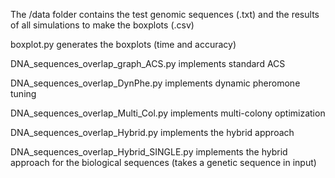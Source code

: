The /data folder contains the test genomic sequences (.txt) and the results of all simulations to make the boxplots (.csv)

boxplot.py generates the boxplots (time and accuracy)

DNA_sequences_overlap_graph_ACS.py implements standard ACS

DNA_sequences_overlap_DynPhe.py implements dynamic pheromone tuning

DNA_sequences_overlap_Multi_Col.py implements multi-colony optimization

DNA_sequences_overlap_Hybrid.py implements the hybrid approach

DNA_sequences_overlap_Hybrid_SINGLE.py implements the hybrid approach for the biological sequences (takes a genetic sequence in input)
